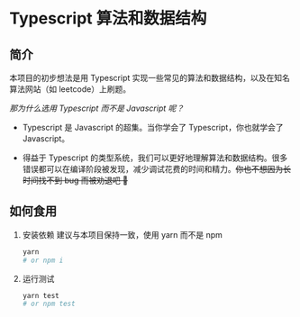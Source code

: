 # Typescript 算法和数据结构

## 简介

本项目的初步想法是用 Typescript 实现一些常见的算法和数据结构，以及在知名算法网站（如 leetcode）上刷题。

_那为什么选用 Typescript 而不是 Javascript 呢？_

- Typescript 是 Javascript 的超集。当你学会了 Typescript，你也就学会了 Javascript。

- 得益于 Typescript 的类型系统，我们可以更好地理解算法和数据结构。很多错误都可以在编译阶段被发现，减少调试花费的时间和精力。~~你也不想因为长时间找不到 bug 而被劝退吧 🐶~~

## 如何食用

1. 安装依赖
   建议与本项目保持一致，使用 yarn 而不是 npm

   ```bash
   yarn
   # or npm i
   ```

2. 运行测试

   ```bash
   yarn test
   # or npm test
   ```
